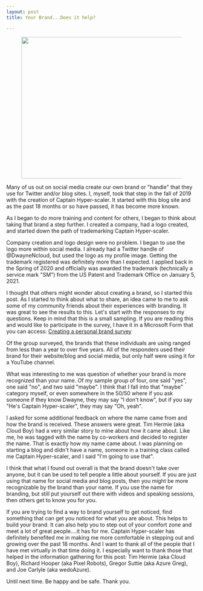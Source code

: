 ```yaml
---
layout: post
title: Your Brand...Does it help?

---
```


<!-- wp:image {"align":"center","id":1150,"width":441,"height":375,"sizeSlug":"large","linkDestination":"none"} -->
<div class="wp-block-image"><figure class="aligncenter size-large is-resized"><img src="https://captainhyperscaler.files.wordpress.com/2021/01/logo.png?w=1024" alt="" class="wp-image-1150" width="441" height="375"/></figure></div>
<!-- /wp:image -->

<!-- wp:paragraph -->
<p>Many of us out on social media create our own brand or "handle" that they use for Twitter and/or blog sites.  I, myself, took that step in the fall of 2019 with the creation of Captain Hyper-scaler.  It started with this blog site and as the past 18 months or so have passed, it has become more known.</p>
<!-- /wp:paragraph -->

<!-- wp:paragraph -->
<p>As I began to do more training and content for others, I began to think about taking that brand a step further.  I created a company, had a logo created, and started down the path of trademarking Captain Hyper-scaler.</p>
<!-- /wp:paragraph -->

<!-- wp:paragraph -->
<p>Company creation and logo design were no problem. I began to use the logo more within social media.  I already had a Twitter handle of @DwayneNcloud, but used the logo as my profile image.  Getting the trademark registered was definitely more than I expected.  I applied back in the Spring of 2020 and officially was awarded the trademark (technically a service mark "SM") from the US Patent and Trademark Office on January 5, 2021.</p>
<!-- /wp:paragraph -->

<!-- wp:paragraph -->
<p>I thought that others might wonder about creating a brand, so I started this post.  As I started to think about what to share, an idea came to me to ask some of my community friends about their experiences with branding. It was great to see the results to this.  Let's start with the responses to my questions.  Keep in mind that this is a small sampling.  If you are reading this and would like to participate in the survey, I have it in a Microsoft Form that you can access: <a rel="noreferrer noopener" href="https://forms.office.com/Pages/DesignPage.aspx?lang=en-US&amp;origin=OfficeDotCom&amp;route=Start&amp;fromAR=1#FormId=DQSIkWdsW0yxEjajBLZtrQAAAAAAAAAAAAO__YxT_jRUN1MyRlNRN1FRT0xWTkU1VUdLSFNYMEZGQy4u" target="_blank">Creating a personal brand survey</a></p>
<!-- /wp:paragraph -->

<!-- wp:paragraph -->
<p>Of the group surveyed, the brands that these individuals are using ranged from less than a year to over five years.  All of the responders used their brand for their website/blog and social media, but only half were using it for a YouTube channel.  </p>
<!-- /wp:paragraph -->

<!-- wp:paragraph -->
<p>What was interesting to me was question of whether your brand is more recognized than your name.  Of my sample group of four, one said "yes", one said "no", and two said "maybe".  I think that I fall into that "maybe" category myself, or even somewhere in the 50/50 where if you ask someone if they know Dwayne, they may say "I don't know", but if you say "He's Captain Hyper-scaler", they may say "Oh, yeah".</p>
<!-- /wp:paragraph -->

<!-- wp:paragraph -->
<p>I asked for some additional feedback on where the name came from and how the brand is received.  These answers were great.  Tim Hermie (aka Cloud Boy) had a very similar story to mine about how it came about.  Like me, he was tagged with the name by co-workers and decided to register the name.  That is exactly how my name came about.  I was planning on starting a blog and didn't have a name, someone in a training class called me Captain Hyper-scaler, and I said "I'm going to use that".</p>
<!-- /wp:paragraph -->

<!-- wp:paragraph -->
<p>I think that what I found out overall is that the brand doesn't take over anyone, but it can be used to tell people a little about yourself.  If you are just using that name for social media and blog posts, then you might be more recognizable by the brand than your name.  If you use the name for branding, but still put yourself out there with videos and speaking sessions, then others get to know you for you.</p>
<!-- /wp:paragraph -->

<!-- wp:paragraph -->
<p>If you are trying to find a way to brand yourself to get noticed, find something that can get you noticed for what you are about.  This helps to build your brand.  It can also help you to step out of your comfort zone and meet a lot of great people....it has for me.  Captain Hyper-scaler has definitely benefited me in making me more comfortable in stepping out and growing over the past 18 months.  And I want to thank all of the people that I have met virtually in that time doing it.  I especially want to thank those that helped in the information gathering for this post: Tim Hermie (aka Cloud Boy), Richard Hooper (aka Pixel Robots), Gregor Suttie (aka Azure Greg), and Joe Carlyle (aka wedoAzure).</p>
<!-- /wp:paragraph -->

<!-- wp:paragraph -->
<p>Until next time.  Be happy and be safe.  Thank you.</p>
<!-- /wp:paragraph -->